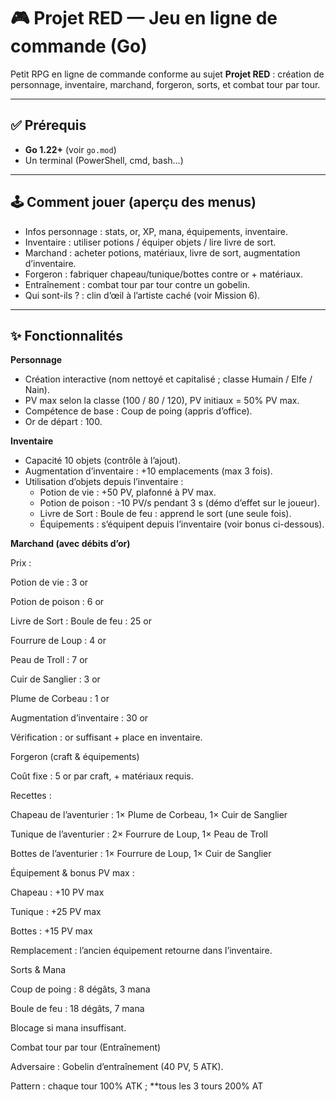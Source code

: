 # 🎮 Projet RED — Jeu en ligne de commande (Go)

Petit RPG en ligne de commande conforme au sujet **Projet RED** : création de personnage, inventaire, marchand, forgeron, sorts, et combat tour par tour.

---

## ✅ Prérequis

- **Go 1.22+** (voir `go.mod`)
- Un terminal (PowerShell, cmd, bash…)

---

## 🕹️ Comment jouer (aperçu des menus)

 - Infos personnage : stats, or, XP, mana, équipements, inventaire.
 - Inventaire : utiliser potions / équiper objets / lire livre de sort.
 - Marchand : acheter potions, matériaux, livre de sort, augmentation d’inventaire.
 - Forgeron : fabriquer chapeau/tunique/bottes contre or + matériaux.
 - Entraînement : combat tour par tour contre un gobelin.
 - Qui sont-ils ? : clin d’œil à l’artiste caché (voir Mission 6).

---

## ✨ Fonctionnalités
**Personnage**

 - Création interactive (nom nettoyé et capitalisé ; classe Humain / Elfe / Nain).
 - PV max selon la classe (100 / 80 / 120), PV initiaux = 50% PV max.
 - Compétence de base : Coup de poing (appris d’office).
 - Or de départ : 100.

**Inventaire**

 - Capacité 10 objets (contrôle à l’ajout).
 - Augmentation d’inventaire : +10 emplacements (max 3 fois).
 - Utilisation d’objets depuis l’inventaire :
     - Potion de vie : +50 PV, plafonné à PV max.
     - Potion de poison : -10 PV/s pendant 3 s (démo d’effet sur le joueur).
     - Livre de Sort : Boule de feu : apprend le sort (une seule fois).
     - Équipements : s’équipent depuis l’inventaire (voir bonus ci-dessous).

**Marchand (avec débits d’or)**

Prix :

Potion de vie : 3 or

Potion de poison : 6 or

Livre de Sort : Boule de feu : 25 or

Fourrure de Loup : 4 or

Peau de Troll : 7 or

Cuir de Sanglier : 3 or

Plume de Corbeau : 1 or

Augmentation d’inventaire : 30 or

Vérification : or suffisant + place en inventaire.

Forgeron (craft & équipements)

Coût fixe : 5 or par craft, + matériaux requis.

Recettes :

Chapeau de l’aventurier : 1× Plume de Corbeau, 1× Cuir de Sanglier

Tunique de l’aventurier : 2× Fourrure de Loup, 1× Peau de Troll

Bottes de l’aventurier : 1× Fourrure de Loup, 1× Cuir de Sanglier

Équipement & bonus PV max :

Chapeau : +10 PV max

Tunique : +25 PV max

Bottes : +15 PV max

Remplacement : l’ancien équipement retourne dans l’inventaire.

Sorts & Mana

Coup de poing : 8 dégâts, 3 mana

Boule de feu : 18 dégâts, 7 mana

Blocage si mana insuffisant.

Combat tour par tour (Entraînement)

Adversaire : Gobelin d’entraînement (40 PV, 5 ATK).

Pattern : chaque tour 100% ATK ; **tous les 3 tours 200% AT